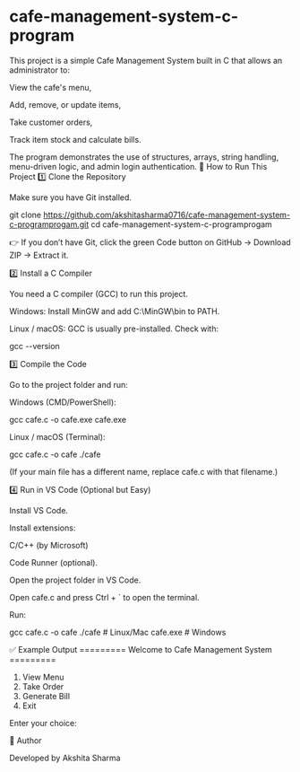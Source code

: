 # cafe-management-system-c-program
This project is a simple Cafe Management System built in C that allows an administrator to:

View the cafe's menu,

Add, remove, or update items,

Take customer orders,

Track item stock and calculate bills.

The program demonstrates the use of structures, arrays, string handling, menu-driven logic, and admin login authentication.
🚀 How to Run This Project
1️⃣ Clone the Repository

Make sure you have Git installed.

git clone https://github.com/akshitasharma0716/cafe-management-system-c-programprogam.git
cd cafe-management-system-c-programprogam


👉 If you don’t have Git, click the green Code button on GitHub → Download ZIP → Extract it.

2️⃣ Install a C Compiler

You need a C compiler (GCC) to run this project.

Windows: Install MinGW and add C:\MinGW\bin to PATH.

Linux / macOS: GCC is usually pre-installed. Check with:

gcc --version

3️⃣ Compile the Code

Go to the project folder and run:

Windows (CMD/PowerShell):

gcc cafe.c -o cafe.exe
cafe.exe


Linux / macOS (Terminal):

gcc cafe.c -o cafe
./cafe


(If your main file has a different name, replace cafe.c with that filename.)

4️⃣ Run in VS Code (Optional but Easy)

Install VS Code.

Install extensions:

C/C++ (by Microsoft)

Code Runner (optional).

Open the project folder in VS Code.

Open cafe.c and press Ctrl + ` to open the terminal.

Run:

gcc cafe.c -o cafe
./cafe   # Linux/Mac
cafe.exe # Windows

✅ Example Output
========= Welcome to Cafe Management System =========

1. View Menu
2. Take Order
3. Generate Bill
4. Exit

Enter your choice:

📌 Author

Developed by Akshita Sharma

